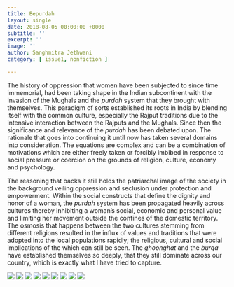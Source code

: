 ```yaml
---
title: Bepurdah
layout: single
date: 2018-08-05 00:00:00 +0000
subtitle: ''
excerpt: ''
image: ''
author: Sanghmitra Jethwani
category: [ issue1, nonfiction ]

---
```

The history of oppression that women have been subjected to since time immemorial, had been taking shape in the Indian subcontinent with the invasion of the Mughals and the _purdah_ system that they brought with themselves. This paradigm of sorts established its roots in India by blending itself with the common culture, especially the Rajput traditions due to the intensive interaction between the Rajputs and the Mughals. Since then the significance and relevance of the _purdah_ has been debated upon. The rationale that goes into continuing it until now has taken several domains into consideration. The equations are complex and can be a combination of motivations which are either freely taken or forcibly imbibed in response to social pressure or coercion on the grounds of religion, culture, economy and psychology. 

The reasoning that backs it still holds the patriarchal image of the society in the background veiling oppression and seclusion under protection and empowerment. Within the social constructs that define the dignity and honor of a woman, the _purdah_ system has been propagated heavily across cultures thereby inhibiting a woman’s social, economic and personal value and limiting her movement outside the confines of the domestic territory. The osmosis that happens between the two cultures stemming from different religions resulted in the influx of values and traditions that were adopted into the local populations rapidly; the religious, cultural and social implications of the which can still be seen. The _ghoonghat_ and the _burqa_ have established themselves so deeply, that they still dominate across our country, which is exactly what I have tried to capture.

![](/assets/img/Bepurdah1.1.jpg)
![](/assets/img/Bepurdah1.2.jpg)
![](/assets/img/Bepurdah1.3.jpg)
![](/assets/img/Bepurdah2.1.jpg)
![](/assets/img/Bepurdah2.2.jpg)
![](/assets/img/Bepurdah2.3.jpg)
![](/assets/img/Bepurdah3.1.jpg)
![](/assets/img/Bepurdah3.2.jpg)
![](/assets/img/Bepurdah3.3.jpg)
